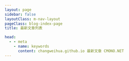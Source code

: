 ```yaml
---
layout: page
sidebar: false
layoutClass: m-nav-layout
pageClass: blog-index-page
title: 最新文章列表

head:
  - - meta
    - name: keywords
      content: changweihua.github.io 最新文章 CMONO.NET
---
```


<ClientOnly>
  <a-spin :spinning="spinning" size="large" :delay="delayTime">
    <div class="flex p-6 justify-center items-center">
      <CursorShineCards :categories="categories" />
    </div>
  </a-spin>
</ClientOnly>
<!-- 
<demo html="anime-1.html" title="混合语法 DEMO"
  description="这是一个混合 demo 的示例，你可以使用 title 和 description 来指定 demo 的标题和描述" /> -->

<script setup lang="ts">
import { onMounted, ref } from "vue";
import { delay } from "lodash-es";
import LinkListView from '@/components/LinkListView.vue';
import CursorShineCards from '@/components/CursorShineCards.vue';
import BlogIndex from "@vp/components/BlogIndex.vue"
import { useData } from 'vitepress'
import { data } from '@vp/blog.data'
import { getDateTime } from '@vp/utils/date'

const { lang } = useData()
console.log('data',data)
console.log('lang', `${lang.value}`)
console.log('data[lang]',data[lang.value])

const spinning = ref<boolean>(false);
const delayTime = 200;

let categories: ref<Array<{
    title: string;
    link: string;
    description?: string;
    icon: string;
    cover?: string
    coverAlt?: string
  }>> = ref([]);

onMounted(() => {
  categories.value = (data[lang.value] ?? []).sort((a, b) => b.date.time - a.date.time)
      .slice(0, 30).map((p) => {
    return {
      link: p.url,
      title: p.title ,
      description: p.date.string,// p.excerpt,
      // poster: '/images/cmono-4c0cf778e497ab206289099ce51db5f.png"',
      cover: p.cover
      // icon: "VueJS",
    };
  });
  // fetch(`/jsons/lastest_blogs.json`)
  //   .then((res) => res.json())
  //   .then((json) => {
  //     categories.value = json.map((c) => {
  //       return {
  //         title: c["blogName"],
  //         link: c["filePath"],
  //         description: c["blogDescription"],
  //         poster: c["blogPoster"],
  //         // icon: "VueJS",
  //       };
  //     });
  //   }).finally(() => {
  //     delay(() => {
  //       spinning.value = false;
  //     }, 1500)
  //   });
});


</script>

<!-- ---
layout: doc
sidebar: false
---

# 项目进度 #

<hr />

::: timeline 2023-06-20
- **打印机**
:::

::: timeline 2023-06-12
:tada: 开始试运行 :tada:
:::

::: timeline 2023-06-09
:tada: 项目重新起航 :tada:
::: -->

